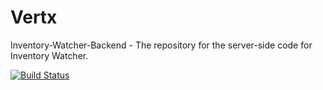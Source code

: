 # Vertx
Inventory-Watcher-Backend - The repository for the server-side code for Inventory Watcher.


[![Build Status](https://travis-ci.org/family-care/Inventory-Watcher-Backend.svg?branch=master)](https://travis-ci.org/Inventory-Tracker/Vertx)
